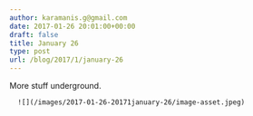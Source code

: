 ```yaml
---
author: karamanis.g@gmail.com
date: 2017-01-26 20:01:00+00:00
draft: false
title: January 26
type: post
url: /blog/2017/1/january-26
---
```


More stuff underground.


  
      ![](/images/2017-01-26-20171january-26/image-asset.jpeg)

